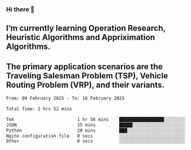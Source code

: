 ### Hi there 👋
## I’m currently learning Operation Research, Heuristic Algorithms and Appriximation Algorithms.
## The primary application scenarios are the Traveling Salesman Problem (TSP), Vehicle Routing Problem (VRP), and their variants.
<!--START_SECTION:waka-->

```txt
From: 09 February 2025 - To: 16 February 2025

Total Time: 2 hrs 52 mins

TeX                        1 hr 56 mins    █████████████████░░░░░░░░   67.58 %
JSON                       35 mins         █████░░░░░░░░░░░░░░░░░░░░   20.56 %
Python                     20 mins         ███░░░░░░░░░░░░░░░░░░░░░░   11.71 %
Nginx configuration file   0 secs          ░░░░░░░░░░░░░░░░░░░░░░░░░   00.09 %
Other                      0 secs          ░░░░░░░░░░░░░░░░░░░░░░░░░   00.06 %
```

<!--END_SECTION:waka-->
<!--
**Bookervsky/Bookervsky** is a ✨ _special_ ✨ repository because its `README.md` (this file) appears on your GitHub profile.

Here are some ideas to get you started:

- 🔭 I’m currently working on ...
- 🌱 I’m currently learning ...
- 👯 I’m looking to collaborate on ...
- 🤔 I’m looking for help with ...
- 💬 Ask me about ...
- 📫 How to reach me: ...
- 😄 Pronouns: ...
- ⚡ Fun fact: ...
-->
